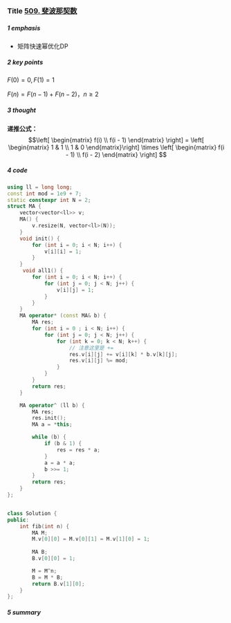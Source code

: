 ### Title [509. 斐波那契数](https://leetcode.cn/problems/fibonacci-number/)

##### 1 emphasis

- 矩阵快速幂优化DP



##### 2 key points

 $F(0) = 0, F(1) = 1$

$F(n) = F(n - 1) + F(n - 2)，n \ge 2$



##### 3 thought

**递推公式：**$$\left[ \begin{matrix} f(i) \\ f(i - 1) \end{matrix} \right] = \left[ \begin{matrix} 1 & 1 \\ 1 & 0 \end{matrix}\right] \times \left[ \begin{matrix} f(i - 1) \\ f(i - 2) \end{matrix} \right] $$



##### 4 code

```cpp
using ll = long long;
const int mod = 1e9 + 7;
static constexpr int N = 2;
struct MA {
    vector<vector<ll>> v;
    MA() {
        v.resize(N, vector<ll>(N));
    }
    void init() {
        for (int i = 0; i < N; i++) {
            v[i][i] = 1;
        }
    }
     void all1() {
        for (int i = 0; i < N; i++) {
            for (int j = 0; j < N; j++) {
                v[i][j] = 1;
            }
        }
    }
    MA operator* (const MA& b) {
        MA res;
        for (int i = 0 ; i < N; i++) {
            for (int j = 0; j < N; j++) {
                for (int k = 0; k < N; k++) {
                    // 注意这里是 += 
                    res.v[i][j] += v[i][k] * b.v[k][j];
                    res.v[i][j] %= mod;
                }
            }
        }
        return res;
    }

    MA operator^ (ll b) {
        MA res;
        res.init();
        MA a = *this;

        while (b) {
            if (b & 1) {
                res = res * a;
            }
            a = a * a;
            b >>= 1;
        }
        return res;
    }
};


class Solution {
public:
    int fib(int n) {
        MA M;
        M.v[0][0] = M.v[0][1] = M.v[1][0] = 1;
        
        MA B;
        B.v[0][0] = 1;

        M = M^n;
        B = M * B;
        return B.v[1][0];
    }
};
```



##### 5 summary

